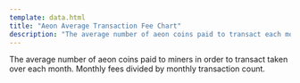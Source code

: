 ```yaml
---
template: data.html
title: "Aeon Average Transaction Fee Chart"
description: "The average number of aeon coins paid to transact each month."
---
```

The average number of aeon coins paid to miners in order to transact taken over each month. Monthly fees divided by monthly transaction count. 
